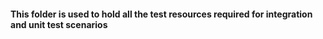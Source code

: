 #### This folder is used to hold all the test resources required for integration and unit test scenarios